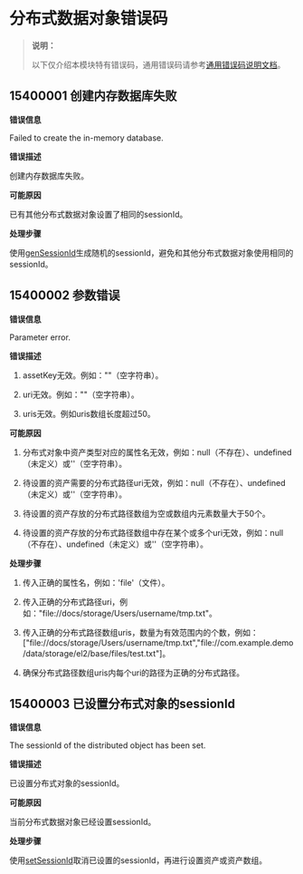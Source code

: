 # 分布式数据对象错误码
<!--Kit: ArkData-->
<!--Subsystem: DistributedDataManager-->
<!--Owner: @lvcong_oh-->
<!--Designer: @hollokin; @yuchaozhng-->
<!--Tester: @lj_liujing; @yippo; @logic42-->
<!--Adviser: @ge-yafang-->

> **说明：**
>
> 以下仅介绍本模块特有错误码，通用错误码请参考[通用错误码说明文档](../errorcode-universal.md)。

## 15400001 创建内存数据库失败

**错误信息**

Failed to create the in-memory database.

**错误描述**

创建内存数据库失败。

**可能原因**

已有其他分布式数据对象设置了相同的sessionId。

**处理步骤**

使用[genSessionId](../../reference/apis-arkdata/js-apis-data-distributedobject.md#distributeddataobjectgensessionid)生成随机的sessionId，避免和其他分布式数据对象使用相同的sessionId。

## 15400002 参数错误

**错误信息**

Parameter error.

**错误描述**

1. assetKey无效。例如：""（空字符串）。

2. uri无效。例如：""（空字符串）。

3. uris无效。例如uris数组长度超过50。

**可能原因**

1. 分布式对象中资产类型对应的属性名无效，例如：null（不存在）、undefined（未定义）或''（空字符串）。

2. 待设置的资产需要的分布式路径uri无效，例如：null（不存在）、undefined（未定义）或''（空字符串）。

3. 待设置的资产存放的分布式路径数组为空或数组内元素数量大于50个。

4. 待设置的资产存放的分布式路径数组中存在某个或多个uri无效，例如：null（不存在）、undefined（未定义）或''（空字符串）。

**处理步骤**

1. 传入正确的属性名，例如：'file'（文件）。

2. 传入正确的分布式路径uri，例如："file://docs/storage/Users/username/tmp.txt"。

3. 传入正确的分布式路径数组uris，数量为有效范围内的个数，例如：["file://docs/storage/Users/username/tmp.txt","file://com.example.demo/data/storage/el2/base/files/test.txt"]。

4. 确保分布式路径数组uris内每个uri的路径为正确的分布式路径。

## 15400003 已设置分布式对象的sessionId

**错误信息**

The sessionId of the distributed object has been set.

**错误描述**

已设置分布式对象的sessionId。

**可能原因**

当前分布式数据对象已经设置sessionId。

**处理步骤**

使用[setSessionId](js-apis-data-distributedobject.md#setsessionid9-2)取消已设置的sessionId，再进行设置资产或资产数组。